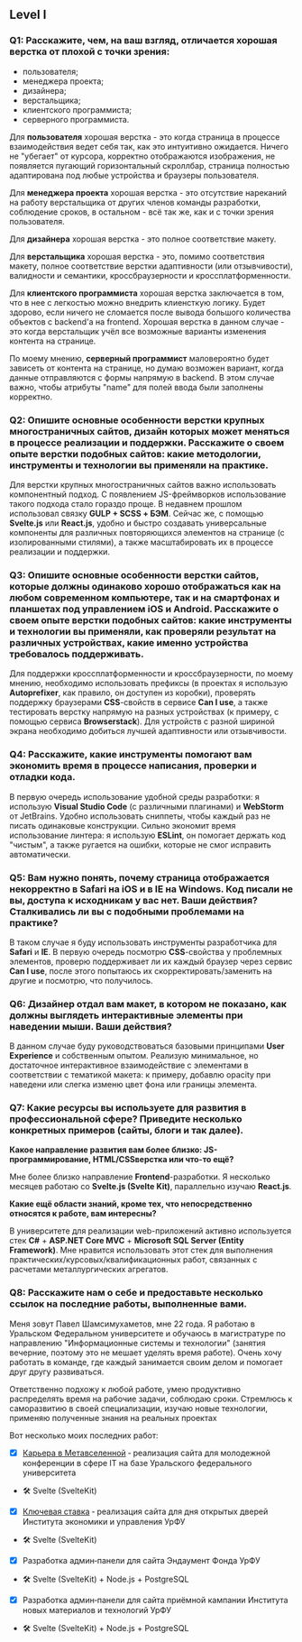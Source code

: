 ## Level I

### Q1: Расскажите, чем, на ваш взгляд, отличается хорошая верстка от плохой с точки зрения:
 - пользователя; 
 - менеджера проекта;
 - дизайнера;
 - верстальщика; 
 - клиентского программиста;
 - серверного программиста.

Для **пользователя** хорошая верстка - это когда страница в процессе взаимодействия ведет себя так, как это интуитивно ожидается. Ничего не "убегает" от курсора, корректно отображаются изображения, не появляется пугающий горизонтальный скроллбар, страница полностью адаптирована под любые устройства и браузеры пользователя.

Для **менеджера проекта** хорошая верстка - это отсутствие нареканий на работу верстальщика от других членов команды разработки, соблюдение сроков, в остальном - всё так же, как и с точки зрения пользователя.

Для **дизайнера** хорошая верстка - это полное соответствие макету.

Для **верстальщика** хорошая верстка - это, помимо соответствия макету, полное соответствие верстки адаптивности (или отзывчивости), валидности и семантики, кроссбраузерности и кроссплатформенности.

Для **клиентского программиста** хорошая верстка заключается в том, что в нее с легкостью можно внедрить клиенсткую логику. Будет здорово, если ничего не сломается после вывода большого количества объектов с backend'а на frontend. Хорошая верстка в данном случае - это когда верстальщик учёл все возможные варианты изменения контента на странице.

По моему мнению, **серверный программист** маловероятно будет зависеть от контента на странице, но думаю возможен вариант, когда данные отправляются с формы напрямую в backend. В этом случае важно, чтобы атрибуты "name" для полей ввода были заполнены корректно.

### Q2: Опишите основные особенности верстки крупных многостраничных сайтов, дизайн которых может меняться в процессе реализации и поддержки. Расскажите о своем опыте верстки подобных сайтов: какие методологии, инструменты и технологии вы применяли на практике.

Для верстки крупных многостраничных сайтов важно использовать компонентный подход. С появлением JS-фреймворков использование такого подхода стало гораздо проще.
В недавнем прошлом использовал связку **GULP + SCSS + БЭМ**. Сейчас же, с помощью **Svelte.js** или **React.js**, удобно и быстро создавать универсальные компоненты для различных повторяющихся элементов на странице (с изолированными стилями), а также масштабировать их в процессе реализации и поддержки.

### Q3: Опишите основные особенности верстки сайтов, которые должны одинаково хорошо отображаться как на любом современном компьютере, так и на смартфонах и планшетах под управлением iOS и Android. Расскажите о своем опыте верстки подобных сайтов: какие инструменты и технологии вы применяли, как проверяли результат на различных устройствах, какие именно устройства требовалось поддерживать.

Для поддержки кроссплатформенности и кроссбраузерности, по моему мнению, необходимо использовать префиксы (в проектах я использую **Autoprefixer**, как правило, он доступен из коробки), проверять поддержку браузерами **CSS**-свойств в сервисе **Can I use**, а также тестировать верстку напрямую на разных устройствах (к примеру, с помощью сервиса **Browserstack**). Для устройств с разной шириной экрана необходимо добиться лучшей адаптивности или отзывчивости.

### Q4: Расскажите, какие инструменты помогают вам экономить время в процессе написания, проверки и отладки кода.

В первую очередь использование удобной среды разработки: я использую **Visual Studio Code** (с различными плагинами) и **WebStorm** от JetBrains. Удобно использовать сниппеты, чтобы каждый раз не писать одинаковые конструкции. Сильно экономит время использование линтера: я использую **ESLint**, он помогает держать код "чистым", а также ругается на ошибки, которые не смог исправить автоматически.

### Q5: Вам нужно понять, почему страница отображается некорректно в Safari на iOS и в IE на Windows. Код писали не вы, доступа к исходникам у вас нет. Ваши действия? Сталкивались ли вы с подобными проблемами на практике?

В таком случае я буду использовать инструменты разработчика для **Safari** и **IE**. В первую очередь посмотрю **CSS**-свойства у проблемных элементов, проверю поддерживает ли их каждый браузер через сервис **Can I use**, после этого попытаюсь их скорректировать/заменить на другие и посмотрю, что получилось.

### Q6: Дизайнер отдал вам макет, в котором не показано, как должны выглядеть интерактивные элементы при наведении мыши. Ваши действия?

В данном случае буду руководствоваться базовыми принципами **User Experience** и собственным опытом. Реализую минимальное, но достаточное интерактивное взаимодействие с элементами в соответствии с тематикой макета: к примеру, добавлю opacity при наведени или слегка изменю цвет фона или границы элемента.

### Q7: Какие ресурсы вы используете для развития в профессиональной сфере? Приведите несколько конкретных примеров (сайты, блоги и так далее). 

**Какое направление развития вам более близко: JS-программирование, HTML/CSSверстка или что-то ещё?**

Мне более близко направление **Frontend**-разработки. Я несколько месяцев работаю со **Svelte.js (Svelte Kit)**, параллельно изучаю **React.js**.

**Какие ещё области знаний, кроме тех, что непосредственно относятся к работе, вам
интересны?**

В университете для реализации web-приложений активно используется стек **C#** + **ASP.NET Core MVC** + **Microsoft SQL Server (Entity Framework)**. Мне нравится использовать этот стек для выполнения практических/курсовых/квалификационных работ, связанных с расчетами металлургических агрегатов.

### Q8: Расскажите нам о себе и предоставьте несколько ссылок на последние работы, выполненные вами. 

Меня зовут Павел Шамсимухаметов, мне 22 года. Я работаю в Уральском Федеральном университете и обучаюсь в магистратуре по направлению "Информационные системы и технологии" (занятия вечерние, поэтому это не мешает уделять время работе). Очень хочу работать в команде, где каждый занимается своим делом и помогает друг другу развиваться. 

Ответственно подхожу к любой работе, умею продуктивно распределять время на рабочие задачи, соблюдаю сроки. Стремлюсь к саморазвитию в своей специализации, изучаю новые технологии, применяю полученные знания на реальных проектах

Вот несколько моих последних работ:
- [x] [Карьера в Метавселенной](https://metaverse‑career.ru/) ‑ реализация сайта для молодежной конференции в сфере IT на базе Уральского федерального университета 
- :hammer_and_wrench: Svelte (SvelteKit)
- [x] [Ключевая ставка](https://econstaff.urfu.ru/) ‑ реализация сайта для дня открытых дверей Института экономики и управления УрФУ 
- :hammer_and_wrench: Svelte (SvelteKit)
- [x] Разработка админ‑панели для сайта Эндаумент Фонда УрФУ
- :hammer_and_wrench: Svelte (SvelteKit) + Node.js + PostgreSQL
- [x] Разработка админ‑панели для сайта приёмной кампании Института новых материалов и технологий УрФУ
- :hammer_and_wrench: Svelte (SvelteKit) + Node.js + PostgreSQL
